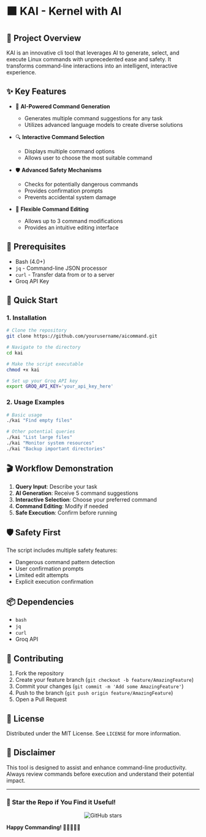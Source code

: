#  ⬛ KAI - Kernel with AI

## 🌟 Project Overview

KAI is an innovative cli tool that leverages AI to generate, select, and execute Linux commands with unprecedented ease and safety. It transforms command-line interactions into an intelligent, interactive experience.

## ✨ Key Features

- 🤖 **AI-Powered Command Generation**
  - Generates multiple command suggestions for any task
  - Utilizes advanced language models to create diverse solutions

- 🔍 **Interactive Command Selection**
  - Displays multiple command options
  - Allows user to choose the most suitable command

- 🛡️ **Advanced Safety Mechanisms**
  - Checks for potentially dangerous commands
  - Provides confirmation prompts
  - Prevents accidental system damage

- 📝 **Flexible Command Editing**
  - Allows up to 3 command modifications
  - Provides an intuitive editing interface

## 🔧 Prerequisites

- Bash (4.0+)
- `jq` - Command-line JSON processor
- `curl` - Transfer data from or to a server
- Groq API Key

## 🚀 Quick Start

### 1. Installation

```bash
# Clone the repository
git clone https://github.com/yourusername/aicommand.git

# Navigate to the directory
cd kai

# Make the script executable
chmod +x kai

# Set up your Groq API key
export GROQ_API_KEY='your_api_key_here'
```

### 2. Usage Examples

```bash
# Basic usage
./kai "Find empty files"

# Other potential queries
./kai "List large files"
./kai "Monitor system resources"
./kai "Backup important directories"
```

## 🎬 Workflow Demonstration

1. **Query Input**: Describe your task
2. **AI Generation**: Receive 5 command suggestions
3. **Interactive Selection**: Choose your preferred command
4. **Command Editing**: Modify if needed
5. **Safe Execution**: Confirm before running

## 🛡️ Safety First

The script includes multiple safety features:
- Dangerous command pattern detection
- User confirmation prompts
- Limited edit attempts
- Explicit execution confirmation

## 📦 Dependencies

- `bash`
- `jq`
- `curl`
- Groq API

## 🤝 Contributing

1. Fork the repository
2. Create your feature branch (`git checkout -b feature/AmazingFeature`)
3. Commit your changes (`git commit -m 'Add some AmazingFeature'`)
4. Push to the branch (`git push origin feature/AmazingFeature`)
5. Open a Pull Request

## 📝 License

Distributed under the MIT License. See `LICENSE` for more information.

## 🌈 Disclaimer

This tool is designed to assist and enhance command-line productivity. Always review commands before execution and understand their potential impact.

---

### 🌟 Star the Repo if You Find it Useful!

<p align="center">
  <img src="https://img.shields.io/github/stars/yourusername/aicommand?style=social" alt="GitHub stars">
</p>

**Happy Commanding! 🚀👨‍💻👩‍💻**
